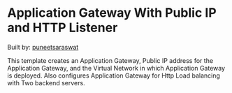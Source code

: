 # Application Gateway With Public IP and HTTP Listener

Built by: [puneetsaraswat](https://github.com/puneetsaraswat)

This template creates an Application Gateway, Public IP address for the Application Gateway, and the Virtual Network in which Application Gateway is deployed. Also configures Application Gateway for Http Load balancing with Two backend servers.

